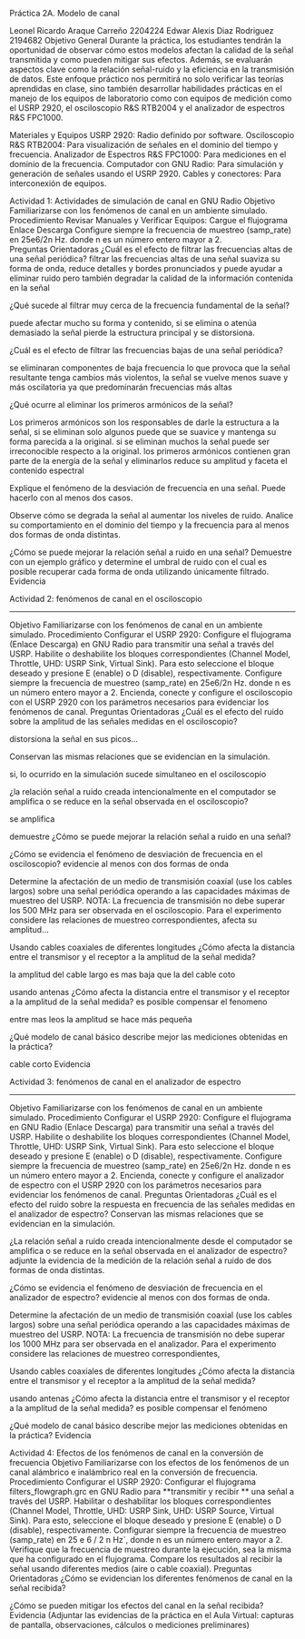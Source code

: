 Práctica 2A. Modelo de canal

Leonel Ricardo Araque Carreño 2204224
Edwar Alexis Diaz Rodriguez 2194682
Objetivo General
Durante la práctica, los estudiantes tendrán la oportunidad de observar cómo estos modelos afectan la calidad de la señal transmitida y como pueden mitigar sus efectos. Además, se evaluarán aspectos clave como la relación señal-ruido y la eficiencia en la transmisión de datos.
Este enfoque práctico nos permitirá no solo verificar las teorías aprendidas en clase, sino también desarrollar habilidades prácticas en el manejo de los equipos de laboratorio como con equipos de medición como el USRP 2920, el osciloscopio R&S RTB2004 y el analizador de espectros R&S FPC1000.

Materiales y Equipos
USRP  2920:  Radio definido por software.
Osciloscopio 	R&S RTB2004:  Para visualización de señales en el dominio del tiempo y  frecuencia.
Analizador 	de Espectros R&S FPC1000: Para mediciones en el dominio de la frecuencia.
Computador 	con GNU Radio: Para simulación y generación de señales usando el USRP 2920.
Cables y conectores: Para interconexión de equipos.


Actividad 1: Actividades de simulación de canal en GNU Radio
Objetivo
Familiarizarse con los fenómenos de canal en un ambiente simulado.
Procedimiento
Revisar Manuales y Verificar Equipos:
Cargue el flujograma Enlace Descarga
Configure siempre la frecuencia de muestreo (samp_rate) en 25e6/2n  Hz. donde n es un número entero mayor a 2. 	
Preguntas Orientadoras
¿Cuál es el efecto de filtrar las frecuencias altas de una señal periódica?
filtrar las frecuencias altas de una señal suaviza su forma de onda, reduce detalles y bordes pronunciados y puede ayudar a eliminar ruido pero también degradar la calidad de la información contenida en la señal

¿Qué sucede al filtrar muy cerca de la frecuencia fundamental de la señal?

puede afectar mucho su forma y contenido, si se elimina o atenúa demasiado la señal pierde la estructura principal y se distorsiona. 

¿Cuál es el efecto de filtrar las frecuencias bajas de una señal periódica?

se eliminaran componentes de baja frecuencia lo que provoca que la señal resultante tenga cambios más  violentos, la señal se vuelve menos suave y más oscilatoria ya que predominarán frecuencias más altas 

¿Qué ocurre al eliminar los primeros armónicos de la señal?

Los primeros armónicos son los responsables de darle la estructura a la señal, si se eliminan solo algunos puede que se suavice y mantenga su forma parecida a la original. si se eliminan muchos la señal puede ser irreconocible respecto a la original. los primeros armónicos contienen gran parte de la energía de la señal y eliminarlos reduce su amplitud y faceta el contenido espectral

Explique el fenómeno de la desviación de frecuencia en una señal. Puede hacerlo con al menos dos casos.



Observe cómo se degrada la señal al aumentar los niveles de ruido. Analice su comportamiento en el dominio del tiempo y la frecuencia para al menos dos formas de onda distintas.



¿Cómo se puede mejorar la relación señal a ruido en una señal? Demuestre con un ejemplo gráfico y determine el umbral de ruido con el cual es posible recuperar cada forma de onda utilizando únicamente filtrado.	
Evidencia
	
Actividad 2: fenómenos de canal en el osciloscopio
_________________________________________________________
Objetivo
Familiarizarse con los fenómenos de canal en un ambiente simulado.
Procedimiento
Configurar el USRP 2920:
Configure el flujograma (Enlace Descarga) en GNU Radio para transmitir una señal a través del USRP. Habilite o deshabilite los bloques correspondientes (Channel Model, Throttle, UHD: USRP Sink, Virtual Sink). Para esto seleccione el bloque deseado y presione E (enable) o D (disable), respectivamente.
Configure siempre la frecuencia de muestreo (samp_rate) en 25e6/2n  Hz. donde n es un número entero mayor a 2. 
Encienda, conecte y configure el osciloscopio con el USRP 2920 con los parámetros necesarios para evidenciar los fenómenos de canal.
Preguntas Orientadoras
¿Cuál es el efecto del ruido sobre la amplitud de las señales medidas en el osciloscopio? 

distorsiona la señal en sus picos…

Conservan las mismas relaciones que se evidencian en la simulación. 

si, lo ocurrido en la simulación sucede simultaneo en el osciloscopio

¿la relación señal a ruido creada intencionalmente en el computador se amplifica o se reduce en la señal observada en el osciloscopio?

se amplifica

demuestre ¿Cómo se puede mejorar la relación señal a ruido en una señal?



¿Cómo se evidencia el fenómeno de desviación de frecuencia en el osciloscopio? evidencie al menos con dos formas de onda




Determine la afectación de un medio de transmisión coaxial (use los cables largos) sobre una señal periódica operando a las capacidades máximas de muestreo del USRP. 
NOTA: La frecuencia de transmisión no debe superar los 500 MHz para ser observada en el osciloscopio. Para el experimento considere las relaciones de muestreo correspondientes,
afecta su amplitud…

Usando cables coaxiales de diferentes longitudes ¿Cómo afecta la distancia entre el transmisor y el receptor a la amplitud de la señal medida? 

la amplitud del cable largo es mas baja que la del cable coto

usando antenas ¿Cómo afecta la distancia entre el transmisor y el receptor a la amplitud de la señal medida? es posible compensar el fenomeno


entre mas leos la amplitud se hace más pequeña 


¿Qué modelo de canal básico describe mejor las mediciones obtenidas en la práctica?

cable corto
Evidencia




Actividad 3: fenómenos de canal en el analizador de espectro
_________________________________________________________
Objetivo
Familiarizarse con los fenómenos de canal en un ambiente simulado.
Procedimiento
Configurar el USRP 2920:
Configure el flujograma en GNU Radio (Enlace Descarga) para transmitir una señal a través del USRP. Habilite o deshabilite los bloques correspondientes (Channel Model, Throttle, UHD: USRP Sink, Virtual Sink). Para esto seleccione el bloque deseado y presione E (enable) o D (disable), respectivamente.
Configure siempre la frecuencia de muestreo (samp_rate) en 25e6/2n  Hz. donde n es un número entero mayor a 2. 
Encienda, conecte y configure el analizador de espectro con el USRP 2920 con los parámetros necesarios para evidenciar los fenómenos de canal.
Preguntas Orientadoras
¿Cuál es el efecto del ruido sobre la respuesta en frecuencia de las señales medidas en el analizador de espectro? Conservan las mismas relaciones que se evidencian en la simulación. 


	
¿La relación señal a ruido creada intencionalmente desde el computador se amplifica o se reduce en la señal observada en el analizador de espectro?
adjunte la evidencia de la medición de la relación señal a ruido de dos formas de onda distintas. 



¿Cómo se evidencia el fenómeno de desviación de frecuencia en el analizador de espectro? evidencie al menos con dos formas de onda. 


Determine la afectación de un medio de transmisión coaxial (use los cables largos) sobre una señal periódica operando a las capacidades máximas de muestreo del USRP. 
NOTA: La frecuencia de transmisión no debe superar los 1000 MHz para ser observada en el analizador. Para el experimento considere las relaciones de muestreo correspondientes,

Usando cables coaxiales de diferentes longitudes ¿Cómo afecta la distancia entre el transmisor y el receptor a la amplitud de la señal medida? 


usando antenas ¿Cómo afecta la distancia entre el transmisor y el receptor a la amplitud de la señal medida? es posible compensar el fenómeno



¿Qué modelo de canal básico describe mejor las mediciones obtenidas en la práctica?
Evidencia

Actividad 4: Efectos de los fenómenos de canal en la conversión de frecuencia
Objetivo
Familiarizarse con los efectos de los fenómenos de un canal alámbrico e inalámbrico real en la conversión de frecuencia.
Procedimiento
Configurar el USRP 2920:
Configurar el flujograma filters_flowgraph.grc en GNU Radio para **transmitir y recibir ** una señal a través del USRP.
Habilitar o deshabilitar los bloques correspondientes (Channel Model, Throttle, UHD: USRP Sink, UHD: USRP Source, Virtual Sink). Para esto, seleccione el bloque deseado y presione E (enable) o D (disable), respectivamente.
Configurar siempre la frecuencia de muestreo (samp_rate) en 25 e 6 / 2 n Hz`, donde n es un número entero mayor a 2. Verifique que la frecuencia de muestreo durante la ejecución, sea la misma que ha configurado en el flujograma.
Compare los resultados al recibir la señal usando diferentes medios (aire o cable coaxial).
Preguntas Orientadoras
¿Cómo se evidencian los diferentes fenómenos de canal en la señal recibida?


¿Cómo se pueden mitigar los efectos del canal en la señal recibida?
Evidencia
(Adjuntar las evidencias de la práctica en el Aula Virtual: capturas de pantalla, observaciones, cálculos o mediciones preliminares)

